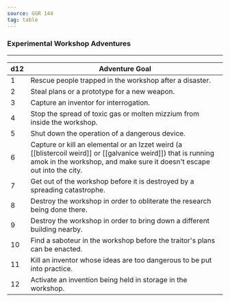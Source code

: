 ```yaml
---
source: GGR 144
tag: table
---
```


### Experimental Workshop Adventures
---
|d12|Adventure Goal|
|----|------------|
|1|Rescue people trapped in the workshop after a disaster.|
|2|Steal plans or a prototype for a new weapon.|
|3|Capture an inventor for interrogation.|
|4|Stop the spread of toxic gas or molten mizzium from inside the workshop.|
|5|Shut down the operation of a dangerous device.|
|6|Capture or kill an elemental or an Izzet weird (a [[blistercoil weird]] or [[galvanice weird]]) that is running amok in the workshop, and make sure it doesn't escape out into the city.|
|7|Get out of the workshop before it is destroyed by a spreading catastrophe.|
|8|Destroy the workshop in order to obliterate the research being done there.|
|9|Destroy the workshop in order to bring down a different building nearby.|
|10|Find a saboteur in the workshop before the traitor's plans can be enacted.|
|11|Kill an inventor whose ideas are too dangerous to be put into practice.|
|12|Activate an invention being held in storage in the workshop.|
